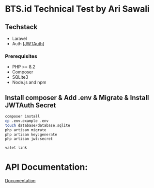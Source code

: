 # BTS.id Technical Test by Ari Sawali

## Techstack
 - Laravel
 - Auth [[JWTAuth](https://github.com/tymondesigns/jwt-auth)]

### Prerequisites
- PHP >= 8.2
- Composer
- SQLite3
- Node.js and npm

## Install composer & Add .env & Migrate & Install JWTAuth Secret

```bash
composer install
cp .env.example .env
touch database/database.sqlite
php artisan migrate
php artisan key:generate
php artisan jwt:secret

valet link
```


# API Documentation:

[Documentation](https://documenter.getpostman.com/view/32612793/2sB2cbaeCS)

